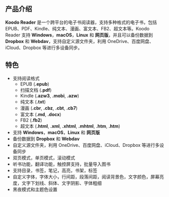 ## 产品介绍

**Koodo Reader** 是一个跨平台的电子书阅读器，支持多种格式的电子书，包括 EPUB、PDF、Kindle、纯文本、漫画、富文本、FB2、超文本等。Koodo Reader 支持 **Windows**，**macOS**，**Linux** 和 **网页版**，并且可以备份数据到 **Dropbox** 和 **Webdav**，支持自定义源文件夹，利用 OneDrive、百度网盘、iCloud、Dropbox 等进行多设备同步。

## 特色

- 支持阅读格式
  - EPUB (**.epub**)
  - 扫描文档 (**.pdf**)
  - Kindle (**.azw3**, **.mobi**, **.azw**)
  - 纯文本 (**.txt**)
  - 漫画 (**.cbr**, **.cbz**, **.cbt**, **.cb7**)
  - 富文本 (**.md**, **.docx**)
  - FB2 (**.fb2**)
  - 超文本 (**.html**, **.xml**, **.xhtml**, **.mhtml**, **.htm**, **.htm**)
- 支持 **Windows**，**macOS**，**Linux** 和 **网页版**
- 备份数据到 **Dropbox** 和 **Webdav**
- 自定义源文件夹，利用 OneDrive、百度网盘、iCloud、Dropbox 等进行多设备同步
- 双页模式，单页模式，滚动模式
- 听书功能，翻译功能，触控屏支持，批量导入图书
- 支持目录，书签，笔记，高亮，书架，标签
- 自定义字体，字体大小，行间距，段落间距，阅读背景色，文字颜色，屏幕亮度，文字下划线、斜体、文字阴影、字体粗细
- 黑夜模式和主题色设置
